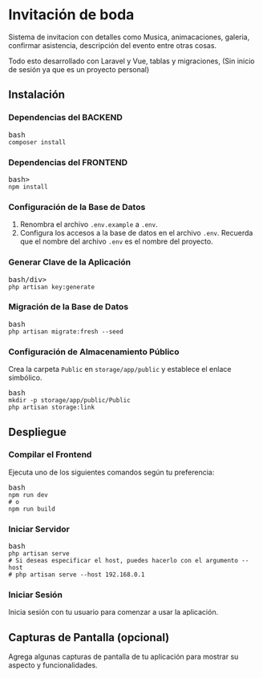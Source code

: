 # Invitación de boda

Sistema de invitacion con detalles como Musica, animacaciones, galeria, confirmar asistencia, descripción del evento entre otras cosas. 

Todo esto desarrollado con Laravel y Vue, tablas y migraciones, (Sin inicio de sesión ya que es un proyecto personal)

## Instalación

### Dependencias del BACKEND

<pre><div class="dark bg-gray-950 rounded-md"><div class="flex items-center relative text-token-text-secondary bg-token-main-surface-secondary px-4 py-2 text-xs font-sans justify-between rounded-t-md"><span>bash</span><span class="" data-state="closed"></span></div><div class="p-4 overflow-y-auto"><code class="!whitespace-pre hljs language-bash">composer install
</code></div></div></pre>

### Dependencias del FRONTEND

<pre><div class="dark bg-gray-950 rounded-md"><div class="flex items-center relative text-token-text-secondary bg-token-main-surface-secondary px-4 py-2 text-xs font-sans justify-between rounded-t-md"><span>bash</span><span class="" data-state="closed">></span></div><div class="p-4 overflow-y-auto"><code class="!whitespace-pre hljs language-bash">npm install
</code></div></div></pre>

### Configuración de la Base de Datos

1. Renombra el archivo `.env.example` a `.env`.
2. Configura los accesos a la base de datos en el archivo `.env`. Recuerda que el nombre del archivo `.env` es el nombre del proyecto.

### Generar Clave de la Aplicación

<pre><div class="dark bg-gray-950 rounded-md"><div class="flex items-center relative text-token-text-secondary bg-token-main-surface-secondary px-4 py-2 text-xs font-sans justify-between rounded-t-md"><span>bash</span><span class="" data-state="closed">/div><div class="p-4 overflow-y-auto"><code class="!whitespace-pre hljs language-bash">php artisan key:generate
</code></div></div></pre>

### Migración de la Base de Datos

<pre><div class="dark bg-gray-950 rounded-md"><div class="flex items-center relative text-token-text-secondary bg-token-main-surface-secondary px-4 py-2 text-xs font-sans justify-between rounded-t-md"><span>bash</span><span class="" data-state="closed"></span></div><div class="p-4 overflow-y-auto"><code class="!whitespace-pre hljs language-bash">php artisan migrate:fresh --seed
</code></div></div></pre>

### Configuración de Almacenamiento Público

Crea la carpeta `Public` en `storage/app/public` y establece el enlace simbólico.

<pre><div class="dark bg-gray-950 rounded-md"><div class="flex items-center relative text-token-text-secondary bg-token-main-surface-secondary px-4 py-2 text-xs font-sans justify-between rounded-t-md"><span>bash</span><span class="" data-state="closed"></span></div><div class="p-4 overflow-y-auto"><code class="!whitespace-pre hljs language-bash">mkdir -p storage/app/public/Public
php artisan storage:link
</code></div></div></pre>

## Despliegue

### Compilar el Frontend

Ejecuta uno de los siguientes comandos según tu preferencia:

<pre><div class="dark bg-gray-950 rounded-md"><div class="flex items-center relative text-token-text-secondary bg-token-main-surface-secondary px-4 py-2 text-xs font-sans justify-between rounded-t-md"><span>bash</span><span class="" data-state="closed"></span></div><div class="p-4 overflow-y-auto"><code class="!whitespace-pre hljs language-bash">npm run dev
# o
npm run build
</code></div></div></pre>

### Iniciar Servidor

<pre><div class="dark bg-gray-950 rounded-md"><div class="flex items-center relative text-token-text-secondary bg-token-main-surface-secondary px-4 py-2 text-xs font-sans justify-between rounded-t-md"><span>bash</span><span class="" data-state="closed"></span></div><div class="p-4 overflow-y-auto"><code class="!whitespace-pre hljs language-bash">php artisan serve
# Si deseas especificar el host, puedes hacerlo con el argumento --host
# php artisan serve --host 192.168.0.1
</code></div></div></pre>

### Iniciar Sesión

Inicia sesión con tu usuario para comenzar a usar la aplicación.

## Capturas de Pantalla (opcional)

Agrega algunas capturas de pantalla de tu aplicación para mostrar su aspecto y funcionalidades.
